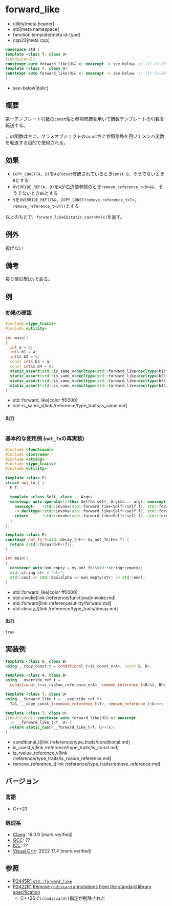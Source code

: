 # forward_like
* utility[meta header]
* std[meta namespace]
* function template[meta id-type]
* cpp23[meta cpp]

```cpp
namespace std {
template <class T, class U>
[[nodiscard]]
constexpr auto forward_like(U&& x) noexcept -> see-below; // (1) C++23
template <class T, class U>
constexpr auto forward_like(U&& x) noexcept -> see-below; // (1) C++26
}
```
* see-below[italic]

## 概要
第一テンプレート引数の`const`性と参照修飾を用いて関数テンプレートの引数を転送する。

この関数は主に、クラスオブジェクトの`const`性と参照修飾を用いてメンバ変数を転送する目的で使用される。

## 効果
- `COPY_CONST(A, B)`を`A`が`const`修飾されているとき`const B`、そうでないとき`B`とする
- `OVERRIDE_REF(A, B)`を`A`が右辺値参照のとき`remove_reference_t<B>&&`、そうでないとき`B&`とする
- `V`を`OVERRIDE_REF(T&&, COPY_CONST(remove_reference_t<T>, remove_reference_t<U>))`とする

以上のもとで、`forward_like`は`static_cast<V>(x)`を返す。

## 例外
投げない

## 備考
戻り値の型は`V`である。

## 例
### 効果の確認
```cpp example
#include <type_traits>
#include <utility>

int main()
{
  int a = 0;
  int& b1 = a;
  int&& b2 = 0;
  const int& b3 = a;
  const int&& b4 = 0;
  static_assert(std::is_same_v<decltype(std::forward_like<decltype(b1)>(a)), int&>);
  static_assert(std::is_same_v<decltype(std::forward_like<decltype(b2)>(a)), int&&>);
  static_assert(std::is_same_v<decltype(std::forward_like<decltype(b3)>(a)), const int&>);
  static_assert(std::is_same_v<decltype(std::forward_like<decltype(b4)>(a)), const int&&>);
}
```
* std::forward_like[color ff0000]
* std::is_same_v[link /reference/type_traits/is_same.md]

#### 出力
```
```

### 基本的な使用例 (`not_fn`の再実装)
```cpp example
#include <functional>
#include <iostream>
#include <string>
#include <type_traits>
#include <utility>

template <class F>
struct not_fn_t {
  F f;

  template <class Self, class... Args>
  constexpr auto operator()(this Self&& self, Args&&... args) noexcept(
    noexcept(   !std::invoke(std::forward_like<Self>(self.f), std::forward<Args>(args)...)))
    -> decltype(!std::invoke(std::forward_like<Self>(self.f), std::forward<Args>(args)...)) {
    return      !std::invoke(std::forward_like<Self>(self.f), std::forward<Args>(args)...);
  }
};

template <class F>
constexpr not_fn_t<std::decay_t<F>> my_not_fn(F&& f) {
  return {std::forward<F>(f)};
}

int main()
{
  constexpr auto non_empty = my_not_fn(&std::string::empty);
  std::string str = "str";
  std::cout << std::boolalpha << non_empty(str) << std::endl;
}
```
* std::forward_like[color ff0000]
* std::invoke[link /reference/functional/invoke.md]
* std::forward[link /reference/utility/forward.md]
* std::decay_t[link /reference/type_traits/decay.md]

#### 出力
```
true
```

## 実装例
```cpp
template <class A, class B>
using __copy_const_t = conditional_t<is_const_v<A>, const B, B>;

template <class A, class B>
using __override_ref_t =
  conditional_t<is_rvalue_reference_v<A>, remove_reference_t<B>&&, B&>;

template <class T, class U>
using __forward_like_t = __override_ref_t<
  T&&, __copy_const_t<remove_reference_t<T>, remove_reference_t<U>>>;

template <class T, class U>
[[nodiscard]] constexpr auto forward_like(U&& x) noexcept
  -> __forward_like_t<T, U> {
  return static_cast<__forward_like_t<T, U>>(x);
}
```
* conditional_t[link /reference/type_traits/conditional.md]
* is_const_v[link /reference/type_traits/is_const.md]
* is_rvalue_reference_v[link /reference/type_traits/is_rvalue_reference.md]
* remove_reference_t[link /reference/type_traits/remove_reference.md]

## バージョン
### 言語
- C++23

### 処理系
- [Clang](/implementation.md#clang): 16.0.0 [mark verified]
- [GCC](/implementation.md#gcc): ??
- [ICC](/implementation.md#icc): ??
- [Visual C++](/implementation.md#visual_cpp): 2022 17.4 [mark verified]


## 参照
- [P2445R1 `std::forward_like`](https://www.open-std.org/jtc1/sc22/wg21/docs/papers/2022/p2445r1.pdf)
- [P2422R1 Remove `nodiscard` annotations from the standard library specification](https://open-std.org/jtc1/sc22/wg21/docs/papers/2024/p2422r1.html)
    - C++26で`[[nodiscard]]`指定が削除された
